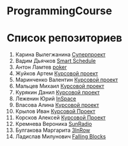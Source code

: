 # ProgrammingCourse

# Список репозиториев
1. Карина Вылегжанина [Cуперпроект](https://github.com/vilegzhanina/ProgrammingCourse)
2. Вадим Дьячков [Smart Schedule](https://github.com/vaddya/smart-schedule)
3. Антон Ламтев [poker](https://github.com/lamtev/poker)
4. Жуйков Артем [Курсовой проект](https://github.com/Zhuikov/Notwithstanding)
5. Маринченко Валентин [Курсовой проект](https://github.com/marinchenkova/Project)
8. Мальцев Михаил [Курсовой проект](https://github.com/mikle9997/Course-work)
9. Курякин Данил [Курсовой проект](https://github.com/Olieaw/Snake)
11. Леженин Юрий [InSpace](https://github.com/lezhenin/InSpace/tree/develop)
12. Власова Алина [Курсовой проект](https://github.com/Vlasova/CourseWork)
14. Крылов Иван [Курсовой Проект](https://github.com/VanyaKrylov/Project)
15. Корсков Алексей [Курсовой Проект](https://github.com/Korskov98/Draughts)
16. Кремнева Вероника [SunRadio](https://github.com/vkremneva/SunRadio)
17. Булгакова Маргарита [3InRow](https://github.com/BulgakovaMargarita/Java.git)
18. Ладислав Милунович [Falling Blocks](https://github.com/Ladislav92/FallingBlocks-game-Politeh-Java-Project)
